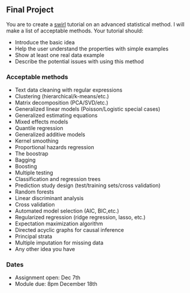 Final Project
--------------


You are to create a [swirl](http://swirlstats.com/) tutorial on an advanced statistical method. I will make a list of acceptable methods. Your tutorial should:

* Introduce the basic idea
* Help the user understand the properties with simple examples
* Show at least one real data example
* Describe the potential issues with using this method 

### Acceptable methods

* Text data cleaning with regular expressions
* Clustering (hierarchical/k-means/etc.)
* Matrix decomposition (PCA/SVD/etc.)
* Generalized linear models (Poisson/Logistic special cases)
* Generalized estimating equations
* Mixed effects models
* Quantile regression
* Generalized additive models
* Kernel smoothing
* Proportional hazards regression
* The boostrap
* Bagging
* Boosting
* Multiple testing
* Classification and regression trees
* Prediction study design (test/training sets/cross validation)
* Random forests
* Linear discriminant analysis
* Cross validation 
* Automated model selection (AIC, BIC,etc.)
* Regularized regression (ridge regression, lasso, etc.)
* Expectation maximization algorithm
* Directed acyclic graphs for causal inference
* Principal strata 
* Multiple imputation for missing data
* Any other idea you have 

### Dates


* Assignment open: Dec 7th
* Module due: 8pm December 18th




